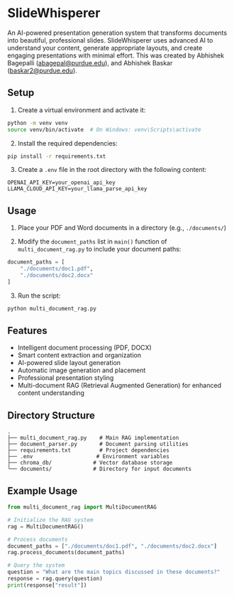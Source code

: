 # SlideWhisperer

An AI-powered presentation generation system that transforms documents into beautiful, professional slides. SlideWhisperer uses advanced AI to understand your content, generate appropriate layouts, and create engaging presentations with minimal effort. This was created by Abhishek Bagepalli (abagepal@purdue.edu), and Abhishek Baskar (baskar2@purdue.edu).

## Setup

1. Create a virtual environment and activate it:
```bash
python -m venv venv
source venv/bin/activate  # On Windows: venv\Scripts\activate
```

2. Install the required dependencies:
```bash
pip install -r requirements.txt
```

3. Create a `.env` file in the root directory with the following content:
```
OPENAI_API_KEY=your_openai_api_key
LLAMA_CLOUD_API_KEY=your_llama_parse_api_key
```

## Usage

1. Place your PDF and Word documents in a directory (e.g., `./documents/`)

2. Modify the `document_paths` list in `main()` function of `multi_document_rag.py` to include your document paths:
```python
document_paths = [
    "./documents/doc1.pdf",
    "./documents/doc2.docx"
]
```

3. Run the script:
```bash
python multi_document_rag.py
```

## Features

- Intelligent document processing (PDF, DOCX)
- Smart content extraction and organization
- AI-powered slide layout generation
- Automatic image generation and placement
- Professional presentation styling
- Multi-document RAG (Retrieval Augmented Generation) for enhanced content understanding

## Directory Structure

```
.
├── multi_document_rag.py    # Main RAG implementation
├── document_parser.py       # Document parsing utilities
├── requirements.txt         # Project dependencies
├── .env                    # Environment variables
├── chroma_db/             # Vector database storage
└── documents/             # Directory for input documents
```

## Example Usage

```python
from multi_document_rag import MultiDocumentRAG

# Initialize the RAG system
rag = MultiDocumentRAG()

# Process documents
document_paths = ["./documents/doc1.pdf", "./documents/doc2.docx"]
rag.process_documents(document_paths)

# Query the system
question = "What are the main topics discussed in these documents?"
response = rag.query(question)
print(response["result"])
``` 
